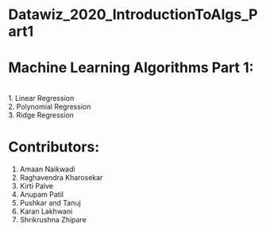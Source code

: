 # Datawiz_2020_IntroductionToAlgs_Part1<BR>
  
 <h1>Machine Learning Algorithms Part 1:</h1><BR>
 1. Linear Regression<BR>
 2. Polynomial Regression<BR>
 3. Ridge Regression<BR>
  
 <h1>Contributors:</h1>

1. Amaan Naikwadi<BR>
2. Raghavendra Kharosekar<BR>
3. Kirti Palve<BR>
4. Anupam Patil<BR>
5. Pushkar and Tanuj<BR>
6. Karan Lakhwani<BR>
7. Shrikrushna Zhipare<BR>


